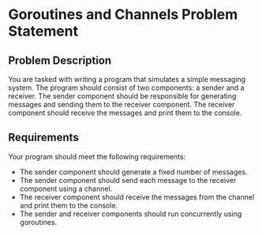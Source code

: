 # Goroutines and Channels Problem Statement

## Problem Description

You are tasked with writing a program that simulates a simple messaging system. The program should consist of two components: a sender and a receiver. The sender component should be responsible for generating messages and sending them to the receiver component. The receiver component should receive the messages and print them to the console.

## Requirements

Your program should meet the following requirements:

- The sender component should generate a fixed number of messages.
- The sender component should send each message to the receiver component using a channel.
- The receiver component should receive the messages from the channel and print them to the console.
- The sender and receiver components should run concurrently using goroutines.
